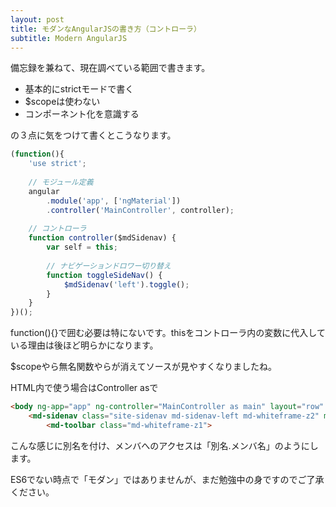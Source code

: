 ```yaml
---
layout: post
title: モダンなAngularJSの書き方（コントローラ）
subtitle: Modern AngularJS
---
```


備忘録を兼ねて、現在調べている範囲で書きます。

- 基本的にstrictモードで書く
- $scopeは使わない
- コンポーネント化を意識する

の３点に気をつけて書くとこうなります。


```javascript
(function(){
    'use strict';
	
    // モジュール定義
    angular
		.module('app', ['ngMaterial'])
		.controller('MainController', controller);
	
	// コントローラ
	function controller($mdSidenav) {
		var self = this;
		
        // ナビゲーションドロワー切り替え
        function toggleSideNav() {
            $mdSidenav('left').toggle();
        }
	}
})();
```

function(){}で囲む必要は特にないです。thisをコントローラ内の変数に代入している理由は後ほど明らかになります。

$scopeやら無名関数やらが消えてソースが見やすくなりましたね。

HTML内で使う場合はController asで

```html
<body ng-app="app" ng-controller="MainController as main" layout="row" ng-cloak >
	<md-sidenav class="site-sidenav md-sidenav-left md-whiteframe-z2" md-component-id="left" ng-click="main.toggleSideNav()" md-is-locked-open="$mdMedia('gt-sm')">
        <md-toolbar class="md-whiteframe-z1">
```

こんな感じに別名を付け、メンバへのアクセスは「別名.メンバ名」のようにします。

ES6でない時点で「モダン」ではありませんが、まだ勉強中の身ですのでご了承ください。

